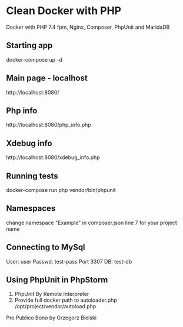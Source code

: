 # Clean Docker with PHP
Docker with PHP 7.4 fpm, Nginx, Composer, PhpUnit and MaridaDB

## Starting app
docker-compose up -d

## Main page - localhost
http://localhost:8080/

## Php info
http://localhost:8080/php_info.php

## Xdebug info
http://localhost:8080/xdebug_info.php

## Running tests
docker-compose run php vendor/bin/phpunit

## Namespaces
change namespace "Example" in composer.json line 7 for your project name

## Connecting to MySql
User: user
Passwd: test-pass
Port 3307
DB: test-db

## Using PhpUnit in PhpStorm
1. PhpUnit By Remote Interpreter
2. Provide full docker path to autoloader.php /opt/project/vendor/autoload.php

Pro Publico Bono by Grzegorz Bielski
